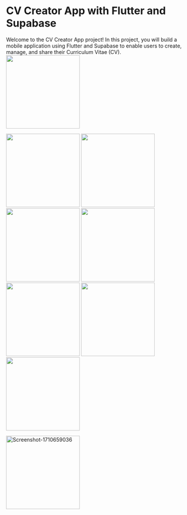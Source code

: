 # CV Creator App with Flutter and Supabase

Welcome to the CV Creator App project! In this project, you will build a mobile application using Flutter and Supabase to enable users to create, manage, and share their Curriculum Vitae (CV).
<img src="https://github.com/Trajoon/Project-7/assets/153893124/e9a82707-6460-481a-b50d-d26cb6f1d25b" width="200">

<img src="https://github.com/Trajoon/Project-7/assets/153893124/7a65ffa1-0637-40fa-9ce6-852eb55fc6e2" width="200">

<img src="https://github.com/Trajoon/Project-7/assets/153893124/76584e57-5b1f-47fe-a3fa-83e564f52b17" width="200">

<img src="https://github.com/Trajoon/Project-7/assets/153893124/0980c4c9-a88d-4348-9a38-80def532f13a" width="200">

<img src="https://github.com/Trajoon/Project-7/assets/153893124/313f8745-9321-4c72-8596-85116ef37164" width="200">

<img src="https://github.com/Trajoon/Project-7/assets/153893124/d53b93ff-e0f4-4942-916c-6caf5f6fac58" width="200">

<img src="https://github.com/Trajoon/Project-7/assets/153893124/12b6f150-43b7-49c0-bf52-c01d41f51d00" width="200">

<img src="https://github.com/Trajoon/Project-7/assets/153893124/5c4e802d-d148-45aa-ae7b-158149c03a1a" width="200">




<a href="https://ibb.co/mSDV5Nr"><img src="https://i.ibb.co/fQ1zdDV/Screenshot-1710659036.png" width="200" alt="Screenshot-1710659036" border="0"></a>
